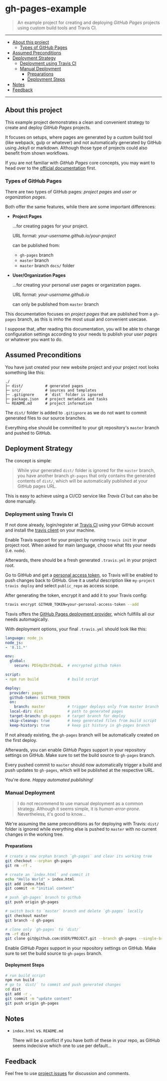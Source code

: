 gh-pages-example
================

  > An example project for creating and deploying *GitHub Pages* projects using
  > custom build tools and Travis CI.

---

<!-- TOC -->

- [About this project](#about-this-project)
  - [Types of GitHub Pages](#types-of-github-pages)
- [Assumed Preconditions](#assumed-preconditions)
- [Deployment Strategy](#deployment-strategy)
  - [Deployment using Travis CI](#deployment-using-travis-ci)
  - [Manual Deployment](#manual-deployment)
    - [Preparations](#preparations)
    - [Deployment Steps](#deployment-steps)
- [Notes](#notes)
- [Feedback](#feedback)

<!-- /TOC -->

---


## About this project

This example project demonstrates a clean and convenient strategy to create and
deploy *GitHub Pages* projects.

It focuses on setups, where pages are generated by a custom build tool (like
webpack, gulp or whatever) and not automatically generated by GitHub using
Jekyll or markdown. Although those type of projects could also benefit from
shown workflows.

If you are not familiar with *GitHub Pages* core concepts, you may want to head
over to the [official documentation](https://pages.github.com/) first.


### Types of GitHub Pages

There are two types of GitHub pages: *project pages* and *user or organization
pages*.

Both offer the same features, while there are some important differences:


  - **Project Pages**

    …for creating pages for your project.

    URL format: *your-username.github.io/your-project*

    can be published from:
      - `gh-pages` branch
      - `master` branch
      - `master` branch `docs/` folder


  - **User/Organization Pages**

    …for creating your personal user pages or organization pages.

    URL format: *your-username.github.io*

    can only be published from `master` branch


This documentation focuses on *project pages* that are published from a
`gh-pages` branch, as this is imho the most usual and convenient usecase.

I suppose that, after reading this documentation, you will be able to change
configuration settings according to your needs to publish your *user pages*
or whatever you want to do.


## Assumed Preconditions

You have just created your new website project and your project root looks
something like this:

```
./
├─ dist/          # generated pages
├─ src/           # sources and templates
├─ .gitignore     # `dist` folder is ignored
├─ package.json   # project metadata and tasks
└─ README.md      # project information
```

The `dist/` folder is added to `.gitignore` as we do not want to commit
generated files to our source branches.

Everything else should be committed to your git repository's `master` branch and
pushed to GitHub.


## Deployment Strategy

The concept is simple:

  > While your generated `dist/` folder is ignored for the `master` branch, you
  > have another branch `gh-pages` that only contains the generated contents of
  > `dist/`, which will be automatically published at your GitHub pages URL.

This is easy to achieve using a CI/CD service like *Travis CI* but can also be
done manually.


### Deployment using Travis CI

If not done already, login/register at [Travis CI](https://travis-ci.org/) using
your GitHub account and install the [travis client](https://github.com/travis-ci/travis.rb)
on your machine.

Enable Travis support for your project by running `travis init` in your project
root. When asked for main language, choose what fits your needs (i.e. `node`).

Afterwards, there should be a fresh generated `.travis.yml` in your project root.

Go to GitHub and get a [personal access token](https://github.com/settings/tokens),
so Travis will be enabled to push changes back to GitHub. Give it a useful 
description like `my-project travis deploy` and select `public_repo` as access
scope.

After generating the token, encrypt it and add it to your Travis config:

``` sh
travis encrypt GITHUB_TOKEN=your-personal-access-token --add
```

Travis offers the [GitHub Pages deployment provider](https://docs.travis-ci.com/user/deployment/pages/),
which fullfills all our needs automagically.

With deployment options, your final `.travis.yml` should look like this:

``` yaml
language: node_js
node_js:
- '8.11.*'

env:
  global:
    secure: PDS4pIbrZhQaB…  # encrypted github token

script:
- npm run build             # build script

deploy:
  provider: pages
  github-token: $GITHUB_TOKEN
  on:
    branch: master          # trigger deploys only from master branch
  local-dir: dist           # path to generated pages
  target-branch: gh-pages   # target branch for deploy
  skip-cleanup: true        # keep generated files from build script
  keep-history: true        # keep git history in gh-pages branch
```

If not already existing, the `gh-pages` branch will be automatically created on
the first deploy.

Afterwards, you can enable *GitHub Pages* support in your repository settings on
GitHub. Make sure to set the build source to `gh-pages` branch.

Every pushed commit to `master` should now automatically trigger a build and
push updates to `gh-pages`, which will be published at the respective URL.

You're done. *Happy automated publishing!*


### Manual Deployment

  > I do not recommend to use manual deployment as a common strategy. Although
  > it seems simple, it is *human-error-prone*. Nevertheless, it's good to know…

We're assuming the same preconditions as for deploying with Travis:
`dist/` folder is ignored while everything else is pushed to `master` with no
current changes in the working tree.


#### Preparations

``` sh
# create a new orphan branch `gh-pages` and clear its working tree
git checkout --orphan gh-pages
git rm -rf .

# create an `index.html` and commit it
echo "Hello World" > index.html
git add index.html
git commit -m "initial content"

# push `gh-pages` branch to github
git push origin gh-pages

# switch back to `master` branch and delete `gh-pages` locally
git checkout master
git branch -d gh-pages

# clone only `gh-pages` to `dist/`
rm -rf dist
git clone git@github.com:USER/PROJECT.git --branch gh-pages --single-branch dist
```

Enable *GitHub Pages* support in your repository settings on GitHub. Make sure
to set the build source to `gh-pages` branch.


#### Deployment Steps

``` sh
# run build script
npm run build
# go to `dist/` to commit and push generated changes
cd dist
git add -r .
git commit -m "update content"
git push origin gh-pages
```


## Notes

  - `index.html` vs. `README.md`

    There will be a conflict if you have both of these in your repo, as GitHub
    seems indecisive which one to use per default…


## Feedback

Feel free to use [project issues](https://github.com/simbo/gh-pages-example/issues)
for discussion and comments.
